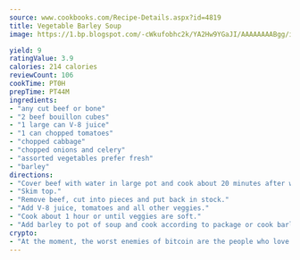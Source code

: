 ```yaml
---
source: www.cookbooks.com/Recipe-Details.aspx?id=4819
title: Vegetable Barley Soup
image: https://1.bp.blogspot.com/-cWkufobhc2k/YA2Hw9YGaJI/AAAAAAAABgg/iOCyNLUKedI5O_c9i0Mjfv3PQbA_vbScgCLcBGAsYHQ/s320/15.png

yield: 9
ratingValue: 3.9
calories: 214 calories
reviewCount: 106
cookTime: PT0H
prepTime: PT44M
ingredients:
- "any cut beef or bone"
- "2 beef bouillon cubes"
- "1 large can V-8 juice"
- "1 can chopped tomatoes"
- "chopped cabbage"
- "chopped onions and celery"
- "assorted vegetables prefer fresh"
- "barley"
directions:
- "Cover beef with water in large pot and cook about 20 minutes after water starts to boil."
- "Skim top."
- "Remove beef, cut into pieces and put back in stock."
- "Add V-8 juice, tomatoes and all other veggies."
- "Cook about 1 hour or until veggies are soft."
- "Add barley to pot of soup and cook according to package or cook barley in separate pot."
crypto:
- "At the moment, the worst enemies of bitcoin are the people who love bitcoin."
---
```

